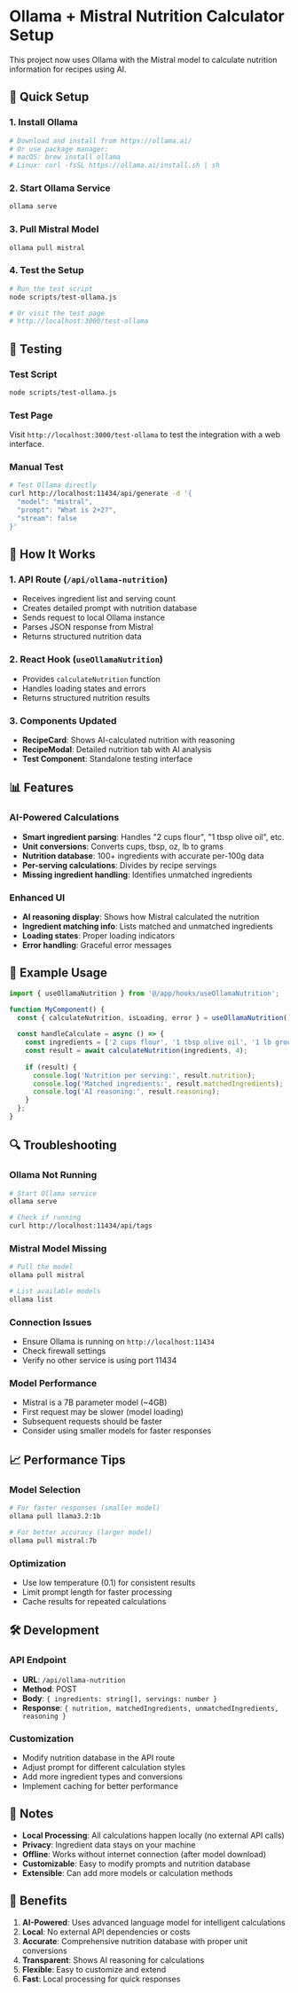 # Ollama + Mistral Nutrition Calculator Setup

This project now uses Ollama with the Mistral model to calculate nutrition information for recipes using AI.

## 🚀 Quick Setup

### 1. Install Ollama
```bash
# Download and install from https://ollama.ai/
# Or use package manager:
# macOS: brew install ollama
# Linux: curl -fsSL https://ollama.ai/install.sh | sh
```

### 2. Start Ollama Service
```bash
ollama serve
```

### 3. Pull Mistral Model
```bash
ollama pull mistral
```

### 4. Test the Setup
```bash
# Run the test script
node scripts/test-ollama.js

# Or visit the test page
# http://localhost:3000/test-ollama
```

## 🧪 Testing

### Test Script
```bash
node scripts/test-ollama.js
```

### Test Page
Visit `http://localhost:3000/test-ollama` to test the integration with a web interface.

### Manual Test
```bash
# Test Ollama directly
curl http://localhost:11434/api/generate -d '{
  "model": "mistral",
  "prompt": "What is 2+2?",
  "stream": false
}'
```

## 🔧 How It Works

### 1. API Route (`/api/ollama-nutrition`)
- Receives ingredient list and serving count
- Creates detailed prompt with nutrition database
- Sends request to local Ollama instance
- Parses JSON response from Mistral
- Returns structured nutrition data

### 2. React Hook (`useOllamaNutrition`)
- Provides `calculateNutrition` function
- Handles loading states and errors
- Returns structured nutrition results

### 3. Components Updated
- **RecipeCard**: Shows AI-calculated nutrition with reasoning
- **RecipeModal**: Detailed nutrition tab with AI analysis
- **Test Component**: Standalone testing interface

## 📊 Features

### AI-Powered Calculations
- **Smart ingredient parsing**: Handles "2 cups flour", "1 tbsp olive oil", etc.
- **Unit conversions**: Converts cups, tbsp, oz, lb to grams
- **Nutrition database**: 100+ ingredients with accurate per-100g data
- **Per-serving calculations**: Divides by recipe servings
- **Missing ingredient handling**: Identifies unmatched ingredients

### Enhanced UI
- **AI reasoning display**: Shows how Mistral calculated the nutrition
- **Ingredient matching info**: Lists matched and unmatched ingredients
- **Loading states**: Proper loading indicators
- **Error handling**: Graceful error messages

## 🎯 Example Usage

```typescript
import { useOllamaNutrition } from '@/app/hooks/useOllamaNutrition';

function MyComponent() {
  const { calculateNutrition, isLoading, error } = useOllamaNutrition();
  
  const handleCalculate = async () => {
    const ingredients = ['2 cups flour', '1 tbsp olive oil', '1 lb ground beef'];
    const result = await calculateNutrition(ingredients, 4);
    
    if (result) {
      console.log('Nutrition per serving:', result.nutrition);
      console.log('Matched ingredients:', result.matchedIngredients);
      console.log('AI reasoning:', result.reasoning);
    }
  };
}
```

## 🔍 Troubleshooting

### Ollama Not Running
```bash
# Start Ollama service
ollama serve

# Check if running
curl http://localhost:11434/api/tags
```

### Mistral Model Missing
```bash
# Pull the model
ollama pull mistral

# List available models
ollama list
```

### Connection Issues
- Ensure Ollama is running on `http://localhost:11434`
- Check firewall settings
- Verify no other service is using port 11434

### Model Performance
- Mistral is a 7B parameter model (~4GB)
- First request may be slower (model loading)
- Subsequent requests should be faster
- Consider using smaller models for faster responses

## 📈 Performance Tips

### Model Selection
```bash
# For faster responses (smaller model)
ollama pull llama3.2:1b

# For better accuracy (larger model)
ollama pull mistral:7b
```

### Optimization
- Use low temperature (0.1) for consistent results
- Limit prompt length for faster processing
- Cache results for repeated calculations

## 🛠️ Development

### API Endpoint
- **URL**: `/api/ollama-nutrition`
- **Method**: POST
- **Body**: `{ ingredients: string[], servings: number }`
- **Response**: `{ nutrition, matchedIngredients, unmatchedIngredients, reasoning }`

### Customization
- Modify nutrition database in the API route
- Adjust prompt for different calculation styles
- Add more ingredient types and conversions
- Implement caching for better performance

## 📝 Notes

- **Local Processing**: All calculations happen locally (no external API calls)
- **Privacy**: Ingredient data stays on your machine
- **Offline**: Works without internet connection (after model download)
- **Customizable**: Easy to modify prompts and nutrition database
- **Extensible**: Can add more models or calculation methods

## 🎉 Benefits

1. **AI-Powered**: Uses advanced language model for intelligent calculations
2. **Local**: No external API dependencies or costs
3. **Accurate**: Comprehensive nutrition database with proper unit conversions
4. **Transparent**: Shows AI reasoning for calculations
5. **Flexible**: Easy to customize and extend
6. **Fast**: Local processing for quick responses
